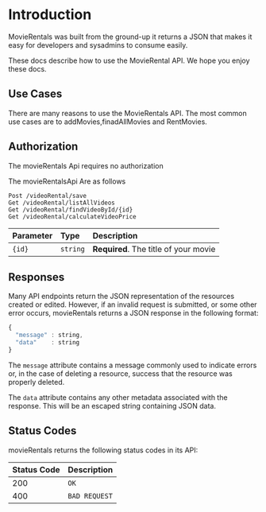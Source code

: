 
# Introduction

MovieRentals was built from the ground-up it returns a JSON that makes it easy for developers and sysadmins to consume easily.

These docs describe how to use the MovieRental API. We hope you enjoy these docs.



## Use Cases

There are many reasons to use the MovieRentals API. The most common use cases are to addMovies,finadAllMovies and RentMovies.

## Authorization
The movieRentals Api requires no authorization

The movieRentalsApi Are as follows

```http
Post /videoRental/save
Get /videoRental/listAllVideos
Get /videoRental/findVideoById/{id}
Get /videoRental/calculateVideoPrice

```

| Parameter | Type | Description |
| :--- | :--- | :--- |
| `{id}` | `string` | **Required**. The title of your movie|


## Responses

Many API endpoints return the JSON representation of the resources created or edited. However, if an invalid request is submitted, or some other error occurs, movieRentals returns a JSON response in the following format:
```javascript
{
  "message" : string,
  "data"    : string
}
```

The `message` attribute contains a message commonly used to indicate errors or, in the case of deleting a resource, success that the resource was properly deleted.

The `data` attribute contains any other metadata associated with the response. This will be an escaped string containing JSON data.

## Status Codes

movieRentals returns the following status codes in its API:

| Status Code | Description |
| :--- | :--- |
| 200 | `OK` |
| 400 | `BAD REQUEST` |
